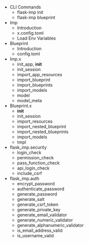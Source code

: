 - CLI Commands
    - flask-imp init
    - flask-imp blueprint
- Imp
    - Introduction
    - x.config.toml
    - Load Env Variables
- Blueprint
    - Introduction
    - config.toml
- Imp.x
    - init_app, __init__
    - init_session
    - import_app_resources
    - import_blueprint
    - import_blueprints
    - import_models
    - model
    - model_meta
- Blueprint.x
    - __init__
    - init_session
    - import_resources
    - import_nested_blueprint
    - import_nested_blueprints
    - import_models
    - tmpl
- flask_imp.security
    - login_check
    - permission_check
    - pass_function_check
    - api_login_check
    - include_csrf
- flask_imp.auth
    - encrypt_password
    - authenticate_password
    - generate_password
    - generate_salt
    - generate_csrf_token
    - generate_private_key
    - generate_email_validator
    - generate_numeric_validator
    - generate_alphanumeric_validator
    - is_email_address_valid
    - is_username_valid
